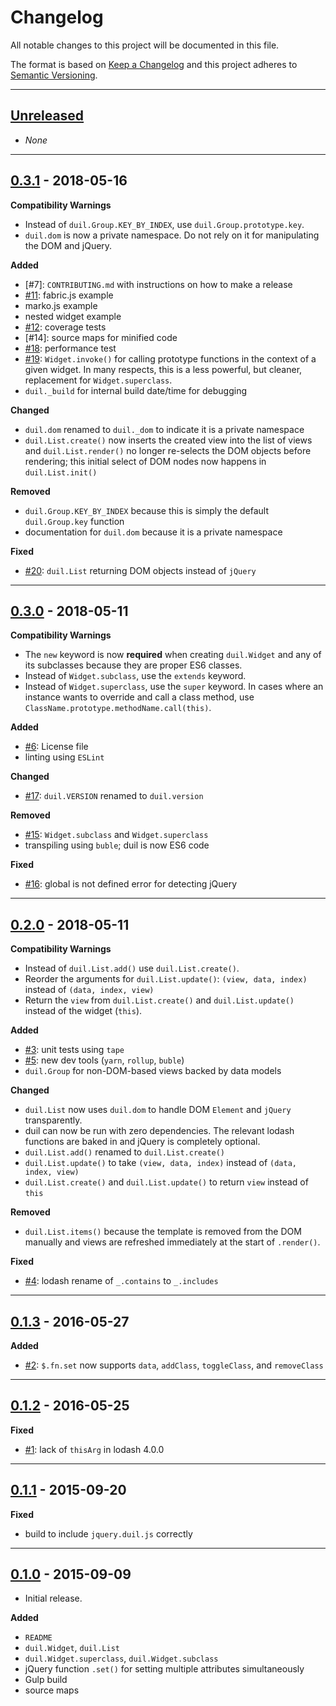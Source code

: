 # Changelog
All notable changes to this project will be documented in this file.

The format is based on [Keep a Changelog] and this project adheres to [Semantic Versioning].

[Keep a Changelog]: http://keepachangelog.com/en/1.0.0/
[Semantic Versioning]: http://semver.org/spec/v2.0.0.html

---
[Unreleased]: https://github.com/metaist/duil.js/compare/0.3.1...HEAD
## [Unreleased]
- _None_

---
[#11]: https://github.com/metaist/duil.js/issues/11
[#13]: https://github.com/metaist/duil.js/issues/13
[#12]: https://github.com/metaist/duil.js/issues/12
[#18]: https://github.com/metaist/duil.js/issues/18
[#19]: https://github.com/metaist/duil.js/issues/19
[#20]: https://github.com/metaist/duil.js/issues/20
[0.3.1]: https://github.com/metaist/duil.js/compare/0.3.0...0.3.1
## [0.3.1] - 2018-05-16
**Compatibility Warnings**
- Instead of `duil.Group.KEY_BY_INDEX`, use `duil.Group.prototype.key`.
- `duil.dom` is now a private namespace. Do not rely on it for manipulating the DOM and jQuery.

**Added**
- [#7]: `CONTRIBUTING.md` with instructions on how to make a release
- [#11]: fabric.js example
- marko.js example
- nested widget example
- [#12]: coverage tests
- [#14]: source maps for minified code
- [#18]: performance test
- [#19]: `Widget.invoke()` for calling prototype functions in the context of a given widget. In many respects, this is a less powerful, but cleaner, replacement for `Widget.superclass`.
- `duil._build` for internal build date/time for debugging

**Changed**
- `duil.dom` renamed to `duil._dom` to indicate it is a private namespace
- `duil.List.create()` now inserts the created view into the list of views and `duil.List.render()` no longer re-selects the DOM objects before rendering; this initial select of DOM nodes now happens in `duil.List.init()`

**Removed**
- `duil.Group.KEY_BY_INDEX` because this is simply the default `duil.Group.key` function
- documentation for `duil.dom` because it is a private namespace

**Fixed**
- [#20]: `duil.List` returning DOM objects instead of `jQuery`

---
[#6]: https://github.com/metaist/duil.js/issues/6
[#15]: https://github.com/metaist/duil.js/issues/15
[#16]: https://github.com/metaist/duil.js/issues/16
[#17]: https://github.com/metaist/duil.js/issues/17
[0.3.0]: https://github.com/metaist/duil.js/compare/0.2.0...0.3.0
## [0.3.0] - 2018-05-11
**Compatibility Warnings**
- The `new` keyword is now **required** when creating `duil.Widget` and any of its subclasses because they are proper ES6 classes.
- Instead of `Widget.subclass`, use the `extends` keyword.
- Instead of `Widget.superclass`, use the `super` keyword. In cases where an instance wants to override and call a class method, use `ClassName.prototype.methodName.call(this)`.

**Added**
- [#6]: License file
- linting using `ESLint`

**Changed**
- [#17]: `duil.VERSION` renamed to `duil.version`

**Removed**
- [#15]: `Widget.subclass` and `Widget.superclass`
- transpiling using `buble`; duil is now ES6 code

**Fixed**
- [#16]: global is not defined error for detecting jQuery

---
[#3]: https://github.com/metaist/duil.js/issues/3
[#4]: https://github.com/metaist/duil.js/issues/4
[#5]: https://github.com/metaist/duil.js/issues/5
[0.2.0]: https://github.com/metaist/duil.js/compare/0.1.3...0.2.0
## [0.2.0] - 2018-05-11
**Compatibility Warnings**
- Instead of `duil.List.add()` use `duil.List.create()`.
- Reorder the arguments for `duil.List.update()`: `(view, data, index)` instead of `(data, index, view)`
- Return the `view` from `duil.List.create()` and `duil.List.update()` instead of the widget (`this`).

**Added**
- [#3]: unit tests using `tape`
- [#5]: new dev tools (`yarn`, `rollup`, `buble`)
- `duil.Group` for non-DOM-based views backed by data models

**Changed**
- `duil.List` now uses `duil.dom` to handle DOM `Element` and `jQuery` transparently.
- duil can now be run with zero dependencies. The relevant lodash functions are baked in and jQuery is completely optional.
- `duil.List.add()` renamed to `duil.List.create()`
- `duil.List.update()` to take `(view, data, index)` instead of `(data, index, view)`
- `duil.List.create()` and `duil.List.update()` to return `view` instead of `this`

**Removed**
- `duil.List.items()` because the template is removed from the DOM manually and views are refreshed immediately at the start of `.render()`.

**Fixed**
- [#4]: lodash rename of `_.contains` to `_.includes`

---
[#2]: https://github.com/metaist/duil.js/issues/2
[0.1.3]: https://github.com/metaist/duil.js/compare/0.1.2...0.1.3
## [0.1.3] - 2016-05-27
**Added**
- [#2]: `$.fn.set` now supports `data`, `addClass`, `toggleClass`, and `removeClass`

---
[#1]: https://github.com/metaist/duil.js/issues/1
[0.1.2]: https://github.com/metaist/duil.js/compare/0.1.1...0.1.2
## [0.1.2] - 2016-05-25
**Fixed**
- [#1]: lack of `thisArg` in lodash 4.0.0

---
[0.1.1]: https://github.com/metaist/duil.js/compare/0.1.0...0.1.1
## [0.1.1] - 2015-09-20
**Fixed**
- build to include `jquery.duil.js` correctly

---
[0.1.0]: https://github.com/metaist/duil.js/tree/0.1.0
## [0.1.0] - 2015-09-09
- Initial release.

**Added**
- `README`
- `duil.Widget`, `duil.List`
- `duil.Widget.superclass`, `duil.Widget.subclass`
- jQuery function `.set()` for setting multiple attributes simultaneously
- Gulp build
- source maps
